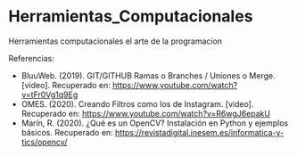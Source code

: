 # Herramientas_Computacionales
Herramientas computacionales el arte de la programacion


Referencias:
- BluuWeb. (2019). GIT/GITHUB Ramas o Branches / Uniones o Merge. [video]. Recuperado en: https://www.youtube.com/watch?v=tFr0Vg1q9Eg
- OMES. (2020). Creando Filtros como los de Instagram. [video]. Recuperado en: https://www.youtube.com/watch?v=R6wgJ6epakU
- Marín, R. (2020). ¿Qué es un OpenCV? Instalación en Python y ejemplos básicos. Recuperado en: https://revistadigital.inesem.es/informatica-y-tics/opencv/


